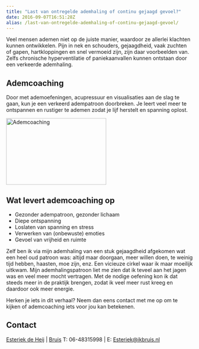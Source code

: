 ```yaml
---
title: "Last van ontregelde ademhaling of continu gejaagd gevoel?"
date: 2016-09-07T16:51:28Z
alias: /last-van-ontregelde-ademhaling-of-continu-gejaagd-gevoel/
---
```

Veel mensen ademen niet op de juiste manier, waardoor ze allerlei klachten kunnen ontwikkelen. Pijn in nek en schouders, gejaagdheid, vaak zuchten of gapen, hartkloppingen en snel vermoeid zijn, zijn daar voorbeelden van. Zelfs chronische hyperventilatie of paniekaanvallen kunnen ontstaan door een verkeerde ademhaling.

<h2>Ademcoaching</h2>

Door met ademoefeningen, acupressuur en visualisaties aan de slag te gaan, kun je een verkeerd adempatroon doorbreken. Je leert veel meer te ontspannen en rustiger te ademen zodat je lijf herstelt en spanning oplost.

<img src="https://res.cloudinary.com/piith/image/upload/2016/09/ademcoaching-270x180.jpg" alt="Ademcoaching" width="270" height="180" class="aligncenter size-medium wp-image-1478" />

<h2>Wat levert ademcoaching op</h2>

<ul>
<li>Gezonder adempatroon, gezonder lichaam</li>
<li>Diepe ontspanning</li>
<li>Loslaten van spanning en stress</li>
<li>Verwerken van (onbewuste) emoties</li>
<li>Gevoel van vrijheid en ruimte</li>
</ul>

Zelf ben ik via mijn ademhaling van een stuk gejaagdheid afgekomen wat een heel oud patroon was: altijd maar doorgaan, meer willen doen, te weinig tijd hebben, haasten, moe zijn, enz. Een vicieuze cirkel waar ik maar moeilijk uitkwam. Mijn ademhalingspatroon liet me zien dat ik teveel aan het jagen was en veel meer mocht vertragen. Met de nodige oefening kon ik dat steeds meer in de praktijk brengen, zodat ik veel meer rust kreeg en daardoor ook meer energie.

Herken je iets in dit verhaal? Neem dan eens contact met me op om te kijken of ademcoaching iets voor jou kan betekenen.

<h2>Contact</h2>

<a href="/wie-doet-wat/esteriek-de-heij">Esteriek de Heij</a> | <a href="http://ikbruis.nl">Bruis</a>
T: 06-48315998 | E: <a href="mailto:Esteriek@ikbruis.nl">Esteriek@ikbruis.nl</a>